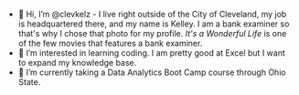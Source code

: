 - 👋 Hi, I’m @clevkelz - I live right outside of the City of Cleveland, my job is headquartered there, and my name is Kelley.  I am a bank examiner so that's why I chose that photo for my profile.  _It's a Wonderful Life_ is one of the few movies that features a bank examiner.  
- 👀 I’m interested in learning coding. I am pretty good at Excel but I want to expand my knowledge base. 
- 🌱 I’m currently taking a Data Analytics Boot Camp course through Ohio State.


<!---
clevkelz/clevkelz is a ✨ special ✨ repository because its `README.md` (this file) appears on your GitHub profile.
You can click the Preview link to take a look at your changes.
--->
